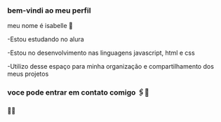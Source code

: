 ### bem-vindi ao meu perfil

meu nome é isabelle 🌈

-Estou estudando no alura

-Estou no desenvolvimento nas linguagens javascript, html e css

-Utilizo desse espaço para minha organização e compartilhamento dos meus projetos 


 ### voce pode entrar em contato comigo 🖇️📎

💍💖
